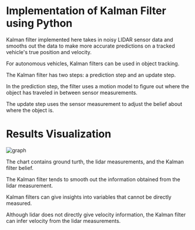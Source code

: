 # Implementation of Kalman Filter using Python

Kalman filter implemented here takes in noisy LIDAR sensor data and smooths out the data to make more accurate predictions on a tracked vehicle's true position and velocity.

For autonomous vehicles, Kalman filters can be used in object tracking.

The Kalman filter has two steps: a prediction step and an update step.

In the prediction step, the filter uses a motion model to figure out where the object has traveled in between sensor measurements. 

The update step uses the sensor measurement to adjust the belief about where the object is.

# Results Visualization 

![graph](https://user-images.githubusercontent.com/25223180/46580459-c5346e00-ca42-11e8-9760-034e255f8564.png)

The chart contains ground turth, the lidar measurements, and the Kalman filter belief.

The Kalman filter tends to smooth out the information obtained from the lidar measurement.

Kalman filters can give insights into variables that cannot be directly measured. 

Although lidar does not directly give velocity information, the Kalman filter can infer velocity from the lidar measurements.

